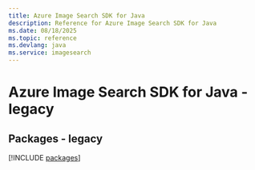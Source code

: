 ```yaml
---
title: Azure Image Search SDK for Java
description: Reference for Azure Image Search SDK for Java
ms.date: 08/18/2025
ms.topic: reference
ms.devlang: java
ms.service: imagesearch
---
```

# Azure Image Search SDK for Java - legacy
## Packages - legacy
[!INCLUDE [packages](image-search-index.md)]